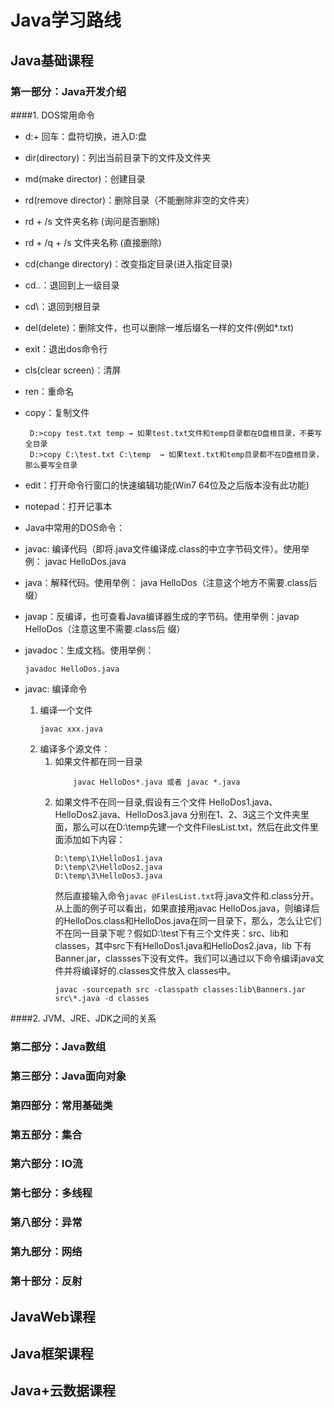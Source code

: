 # Java学习路线
## Java基础课程
### 第一部分：Java开发介绍

####1. DOS常用命令
+ d:+ 回车：盘符切换，进入D:盘  
+ dir(directory)：列出当前目录下的文件及文件夹  
+ md(make director)：创建目录  
+ rd(remove director)：删除目录（不能删除非空的文件夹）  
+ rd + /s 文件夹名称 (询问是否删除)  
+ rd + /q + /s 文件夹名称 (直接删除)  
+ cd(change directory)：改变指定目录(进入指定目录)  
+ cd..：退回到上一级目录  
+ cd\：退回到根目录  
+ del(delete)：删除文件，也可以删除一堆后缀名一样的文件(例如*.txt)  
+ exit：退出dos命令行  
+ cls(clear screen)：清屏  
+ ren：重命名
+ copy：复制文件  
  ```
   D:>copy test.txt temp → 如果test.txt文件和temp目录都在D盘根目录，不要写全目录
   ​D:>copy C:\test.txt C:\temp  → 如果text.txt和temp目录都不在D盘根目录，那么要写全目录
  ```
+ edit：打开命令行窗口的快速编辑功能(Win7 64位及之后版本没有此功能)
+ notepad：打开记事本
+ Java中常用的DOS命令：
+ javac: 编译代码（即将.java文件编译成.class的中立字节码文件）。使用举例： javac HelloDos.java
+ java：解释代码。使用举例： java HelloDos（注意这个地方不需要.class后缀）
+ javap：反编译，也可查看Java编译器生成的字节码。使用举例：javap HelloDos（注意这里不需要.class后  缀）
+ javadoc：生成文档。使用举例： 
  ```
  javadoc HelloDos.java
  ```

+ javac: 编译命令
    1. 编译一个文件
        ```
        javac xxx.java
        ```
    2. 编译多个源文件：
        1. 如果文件都在同一目录 
            ```
                javac HelloDos*.java 或者 javac *.java
            ```
        2. 如果文件不在同一目录,假设有三个文件 HelloDos1.java、HelloDos2.java、HelloDos3.java 分别在1、2、3这三个文件夹里面，那么可以在D:\temp先建一个文件FilesList.txt，然后在此文件里面添加如下内容：
            ```
            D:\temp\1\HelloDos1.java
            ​D:\temp\2\HelloDos2.java
            D:\temp\3\HelloDos3.java 
            ```
            然后直接输入命令```javac @FilesList.txt```将.java文件和.class分开。
            从上面的例子可以看出，如果直接用javac HelloDos.java，则编译后的HelloDos.class和HelloDos.java在同一目录下，那么，怎么让它们不在同一目录下呢？假如D:\test下有三个文件夹：src、lib和classes，其中src下有HelloDos1.java和HelloDos2.java，lib  下有Banner.jar，classses下没有文件。我们可以通过以下命令编译java文件并将编译好的.classes文件放入  classes中。
            ```
            javac -sourcepath src -classpath classes:lib\Banners.jar src\*.java -d classes
            ```  
  

####2. JVM、JRE、JDK之间的关系



### 第二部分：Java数组
### 第三部分：Java面向对象
### 第四部分：常用基础类
### 第五部分：集合
### 第六部分：IO流
### 第七部分：多线程
### 第八部分：异常
### 第九部分：网络
### 第十部分：反射

## JavaWeb课程
## Java框架课程
## Java+云数据课程
